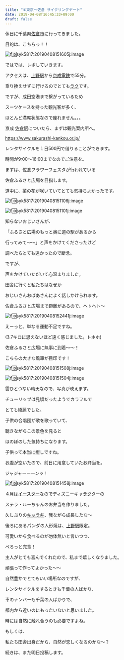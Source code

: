 ```yaml
---
title: "①東京〜佐倉 サイクリングデート"
date: 2019-04-08T16:45:33+09:00
draft: false
---
```

休日に千葉県[佐倉市](http://d.hatena.ne.jp/keyword/%BA%B4%C1%D2%BB%D4)に行ってきました。

目的は、こちらっ！！

![f:id:syk5817:20190408151605j:image](https://cdn-ak.f.st-hatena.com/images/fotolife/s/syk5817/20190408/20190408151605.jpg "f:id:syk5817:20190408151605j:image")

ではでは、レポしていきます。

アクセスは、[上野駅](http://d.hatena.ne.jp/keyword/%BE%E5%CC%EE%B1%D8)から[京成電鉄](http://d.hatena.ne.jp/keyword/%B5%FE%C0%AE%C5%C5%C5%B4)で55分。

乗り換えせずに行けるのでとても[ラク](http://d.hatena.ne.jp/keyword/%A5%E9%A5%AF)です。

ですが、成田空港まで繋がっているため

スーツケースを持った観光客が多く、

ほとんど満席状態なので座れません。。。

京成 [佐倉駅](http://d.hatena.ne.jp/keyword/%BA%B4%C1%D2%B1%D8)についたら、まずは観光案内所へ。

https://www.sakurashi-kankou.or.jp/

レンタサイクルを１日500円で借りることができます。

時間が9:00〜16:00までなのでご注意を。

まずは、佐倉フラワーフェスタが行われている

佐倉ふるさと広場を目指します。

道中に、菜の花が咲いていてとても気持ちよかったです。

![f:id:syk5817:20190408151106j:image](https://cdn-ak.f.st-hatena.com/images/fotolife/s/syk5817/20190408/20190408151106.jpg "f:id:syk5817:20190408151106j:image")

![f:id:syk5817:20190408151101j:image](https://cdn-ak.f.st-hatena.com/images/fotolife/s/syk5817/20190408/20190408151101.jpg "f:id:syk5817:20190408151101j:image")

知らないおじいさんが、

「ふるさと広場のもっと奥に道の駅があるから

行ってみて〜〜」と声をかけてくださったけど

調べたらとても遠かったので断念。

ですが、

声をかけていただいて心温まりました。

田舎に行くと私たちはなぜか

おじいさんおばあさんによく話しかけられます。

佐倉ふるさと広場まで距離があるので、ヘトヘト〜

![f:id:syk5817:20190408152441j:image](https://cdn-ak.f.st-hatena.com/images/fotolife/s/syk5817/20190408/20190408152441.jpg "f:id:syk5817:20190408152441j:image")

えーっと、単なる運動不足ですね。

(3.7キロに思えないほど遠く感じました。トホホ)

佐倉ふるさと広場に無事に到着〜〜！

こちらの大きな風車が目印です！

![f:id:syk5817:20190408151508j:image](https://cdn-ak.f.st-hatena.com/images/fotolife/s/syk5817/20190408/20190408151508.jpg "f:id:syk5817:20190408151508j:image")

![f:id:syk5817:20190408151504j:image](https://cdn-ak.f.st-hatena.com/images/fotolife/s/syk5817/20190408/20190408151504.jpg "f:id:syk5817:20190408151504j:image")

雲ひとつない晴天なので、写真が映えます。

チューリップは見頃だったようでカラフルで

とても綺麗でした。

子供の合唱団が歌を歌っていて、

聴きながらこの景色を見ると

ほのぼのした気持ちになります。

子供って本当に癒しですね。

お腹が空いたので、前日に用意していたお弁当を。

ジャジャーーーンッ！

![f:id:syk5817:20190408151458j:image](https://cdn-ak.f.st-hatena.com/images/fotolife/s/syk5817/20190408/20190408151458.jpg "f:id:syk5817:20190408151458j:image")

４月は[イースター](http://d.hatena.ne.jp/keyword/%A5%A4%A1%BC%A5%B9%A5%BF%A1%BC)なのでディズニーキャ[ラク](http://d.hatena.ne.jp/keyword/%A5%E9%A5%AF)ターの

ステラ・ルーちゃんのお弁当を作りました。

久しぶりの[キャラ弁](http://d.hatena.ne.jp/keyword/%A5%AD%A5%E3%A5%E9%CA%DB)、我ながら成長したな〜

後ろにあるパンダの人形焼は、[上野駅](http://d.hatena.ne.jp/keyword/%BE%E5%CC%EE%B1%D8)限定。

可愛いから食べるのが勿体無いと言いつつ、

ぺろっと完食！

主人がとても喜んでくれたので、私まで嬉しくなりました。

頑張って作ってよかった〜〜

自然豊かでとてもいい場所なのですが、

レンタサイクルをするときも千葉の人ばかり、

車のナンバーも千葉の人ばかりで、

都内から近いのにもったいないと思いました。

時には自然に触れ合うのも必要ですよね。

もしくは、

私たち田舎出身だから、自然が恋しくなるのかな〜？

続きは、また明日投稿します。



